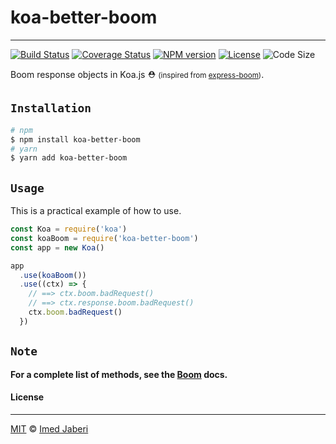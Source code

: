 # koa-better-boom
---

[![Build Status][travis-img]][travis-url]
[![Coverage Status][coverage-img]][coverage-url]
[![NPM version][npm-badge]][npm-url]
[![License][license-badge]][license-url]
![Code Size][code-size-badge]

<!-- ***************** -->

[travis-img]: https://travis-ci.org/3imed-jaberi/koa-better-boom.svg?branch=master
[travis-url]: https://travis-ci.org/3imed-jaberi/koa-better-boom
[coverage-img]: https://coveralls.io/repos/github/3imed-jaberi/koa-better-boom/badge.svg?branch=master
[coverage-url]: https://coveralls.io/github/3imed-jaberi/koa-better-boom?branch=master
[npm-badge]: https://img.shields.io/npm/v/koa-better-boom.svg?style=flat
[npm-url]: https://www.npmjs.com/package/koa-better-boom
[license-badge]: https://img.shields.io/badge/license-MIT-green.svg?style=flat-square
[license-url]: https://github.com/3imed-jaberi/koa-better-boom/blob/master/LICENSE
[code-size-badge]: https://img.shields.io/github/languages/code-size/3imed-jaberi/koa-better-boom

[boom-list-method]: https://github.com/hapijs/boom/blob/master/API.md
[express-boom]: https://github.com/scottcorgan/express-boom

<!-- ***************** -->

Boom response objects in Koa.js ⛑ <small> (inspired from [express-boom][])</small>.

## `Installation`

```bash
# npm
$ npm install koa-better-boom
# yarn
$ yarn add koa-better-boom
```


## `Usage`

This is a practical example of how to use.

```javascript
const Koa = require('koa')
const koaBoom = require('koa-better-boom')
const app = new Koa()

app
  .use(koaBoom())
  .use((ctx) => {
    // ==> ctx.boom.badRequest()
    // ==> ctx.response.boom.badRequest()
    ctx.boom.badRequest()
  })

```


## `Note`

**For a complete list of methods, see the [Boom][boom-list-method] docs.**


#### License
---

[MIT](LICENSE) &copy;	[Imed Jaberi](https://github.com/3imed-jaberi)
